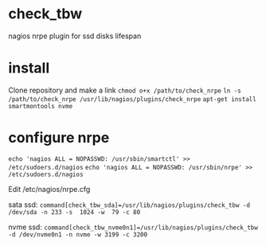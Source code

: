 # check_tbw
 nagios nrpe plugin for ssd disks lifespan

# install

Clone repository and make a link
```chmod o+x /path/to/check_nrpe```
```ln -s /path/to/check_nrpe /usr/lib/nagios/plugins/check_nrpe```
```apt-get install smartmontools nvme```

# configure nrpe
```echo 'nagios ALL = NOPASSWD: /usr/sbin/smartctl' >> /etc/sudoers.d/nagios```
```echo 'nagios ALL = NOPASSWD: /usr/sbin/nrpe' >> /etc/sudoers.d/nagios```

Edit /etc/nagios/nrpe.cfg

sata ssd:
```command[check_tbw_sda]=/usr/lib/nagios/plugins/check_tbw -d /dev/sda -n 233 -s  1024 -w  79 -c 80```

nvme ssd:
```command[check_tbw_nvme0n1]=/usr/lib/nagios/plugins/check_tbw -d /dev/nvme0n1 -n nvme -w 3199 -c 3200```


